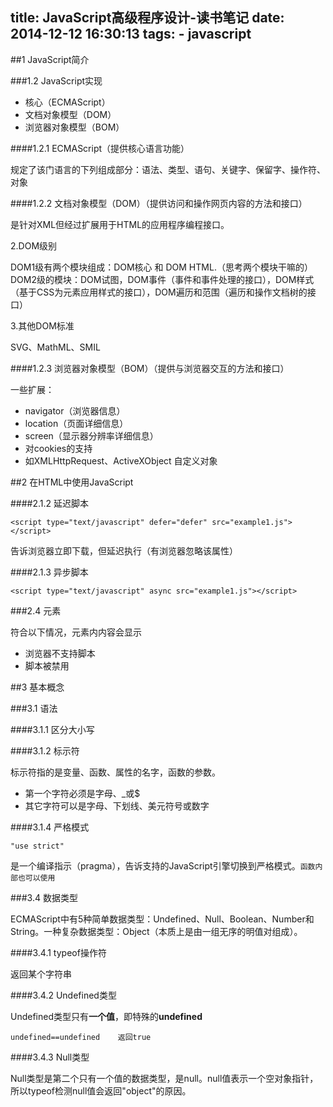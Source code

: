 title: JavaScript高级程序设计-读书笔记
date: 2014-12-12 16:30:13
tags:
    - javascript
---

##1 JavaScript简介

###1.2  JavaScript实现

+   核心（ECMAScript）
+   文档对象模型（DOM）
+   浏览器对象模型（BOM）

####1.2.1   ECMAScript（提供核心语言功能）

规定了该门语言的下列组成部分：语法、类型、语句、关键字、保留字、操作符、对象

####1.2.2   文档对象模型（DOM）（提供访问和操作网页内容的方法和接口）

是针对XML但经过扩展用于HTML的应用程序编程接口。

2.DOM级别

DOM1级有两个模块组成：DOM核心 和 DOM HTML.（思考两个模块干嘛的）
DOM2级的模块：DOM试图，DOM事件（事件和事件处理的接口），DOM样式（基于CSS为元素应用样式的接口），DOM遍历和范围（遍历和操作文档树的接口）

3.其他DOM标准

SVG、MathML、SMIL

<!-- more -->

####1.2.3   浏览器对象模型（BOM）（提供与浏览器交互的方法和接口）

一些扩展：

+   navigator（浏览器信息）
+   location（页面详细信息）
+   screen（显示器分辨率详细信息）
+   对cookies的支持
+   如XMLHttpRequest、ActiveXObject 自定义对象

##2 在HTML中使用JavaScript

####2.1.2   延迟脚本

    <script type="text/javascript" defer="defer" src="example1.js"></script>

告诉浏览器立即下载，但延迟执行（有浏览器忽略该属性）

####2.1.3   异步脚本

    <script type="text/javascript" async src="example1.js"></script>

###2.4  <noscript>元素

符合以下情况，元素内内容会显示

+   浏览器不支持脚本
+   脚本被禁用

##3 基本概念

###3.1  语法

####3.1.1   区分大小写

####3.1.2   标示符

标示符指的是变量、函数、属性的名字，函数的参数。

+   第一个字符必须是字母、_或$
+   其它字符可以是字母、下划线、美元符号或数字

####3.1.4   严格模式

    "use strict"

是一个编译指示（pragma），告诉支持的JavaScript引擎切换到严格模式。`函数内部也可以使用`

###3.4  数据类型

ECMAScript中有5种简单数据类型：Undefined、Null、Boolean、Number和String。一种复杂数据类型：Object（本质上是由一组无序的明值对组成）。

####3.4.1   typeof操作符

返回某个字符串

####3.4.2   Undefined类型

Undefined类型只有**一个值**，即特殊的**undefined**

    undefined==undefined    返回true

####3.4.3   Null类型

Null类型是第二个只有一个值的数据类型，是null。null值表示一个空对象指针，所以typeof检测null值会返回"object"的原因。



